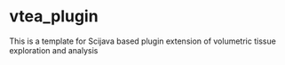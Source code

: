 # vtea_plugin
This is a template for Scijava based plugin extension of volumetric tissue exploration and analysis
